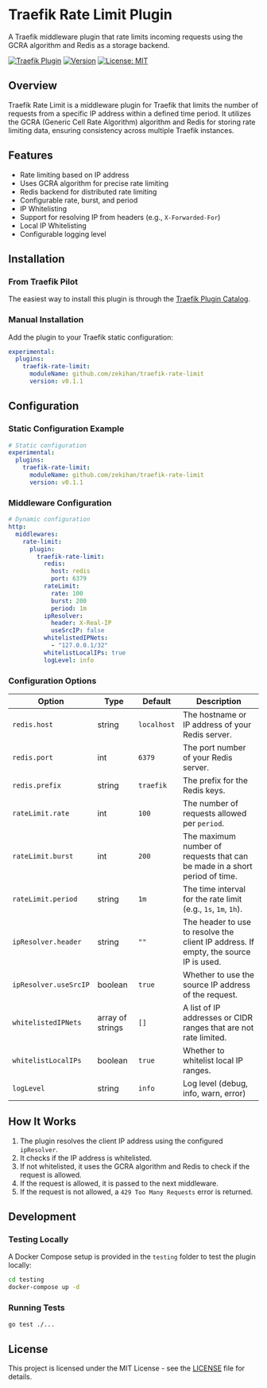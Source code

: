 # Traefik Rate Limit Plugin

A Traefik middleware plugin that rate limits incoming requests using the GCRA algorithm and Redis as a storage backend.

[![Traefik Plugin](https://img.shields.io/badge/Traefik%20Plugin-Traefik%20Rate%20Limit-blue)](https://plugins.traefik.io/plugins/67eb72e756c7ea30f22dd6be/traefik-rate-limit)
[![Version](https://img.shields.io/badge/version-0.1.1-green)](https://github.com/zekihan/traefik-rate-limit/releases/tag/v0.1.1)
[![License: MIT](https://img.shields.io/badge/License-MIT-yellow.svg)](https://github.com/zekihan/traefik-rate-limit/blob/main/LICENSE)

## Overview

Traefik Rate Limit is a middleware plugin for Traefik that limits the number of requests from a specific IP address within a defined time period. It utilizes the GCRA (Generic Cell Rate Algorithm) algorithm and Redis for storing rate limiting data, ensuring consistency across multiple Traefik instances.

## Features

- Rate limiting based on IP address
- Uses GCRA algorithm for precise rate limiting
- Redis backend for distributed rate limiting
- Configurable rate, burst, and period
- IP Whitelisting
- Support for resolving IP from headers (e.g., `X-Forwarded-For`)
- Local IP Whitelisting
- Configurable logging level

## Installation

### From Traefik Pilot

The easiest way to install this plugin is through the [Traefik Plugin Catalog](https://plugins.traefik.io/plugins/67eb72e756c7ea30f22dd6be/traefik-rate-limit).

### Manual Installation

Add the plugin to your Traefik static configuration:

```yaml
experimental:
  plugins:
    traefik-rate-limit:
      moduleName: github.com/zekihan/traefik-rate-limit
      version: v0.1.1
```

## Configuration

### Static Configuration Example

```yaml
# Static configuration
experimental:
  plugins:
    traefik-rate-limit:
      moduleName: github.com/zekihan/traefik-rate-limit
      version: v0.1.1
```

### Middleware Configuration

```yaml
# Dynamic configuration
http:
  middlewares:
    rate-limit:
      plugin:
        traefik-rate-limit:
          redis:
            host: redis
            port: 6379
          rateLimit:
            rate: 100
            burst: 200
            period: 1m
          ipResolver:
            header: X-Real-IP
            useSrcIP: false
          whitelistedIPNets:
            - "127.0.0.1/32"
          whitelistLocalIPs: true
          logLevel: info
```

### Configuration Options

| Option | Type | Default | Description |
|--------|------|---------|-------------|
| `redis.host` | string | `localhost` | The hostname or IP address of your Redis server. |
| `redis.port` | int | `6379` | The port number of your Redis server. |
| `redis.prefix` | string | `traefik` | The prefix for the Redis keys. |
| `rateLimit.rate` | int | `100` | The number of requests allowed per `period`. |
| `rateLimit.burst` | int | `200` | The maximum number of requests that can be made in a short period of time. |
| `rateLimit.period` | string | `1m` | The time interval for the rate limit (e.g., `1s`, `1m`, `1h`). |
| `ipResolver.header` | string | `""` | The header to use to resolve the client IP address. If empty, the source IP is used. |
| `ipResolver.useSrcIP` | boolean | `true` | Whether to use the source IP address of the request. |
| `whitelistedIPNets` | array of strings | `[]` | A list of IP addresses or CIDR ranges that are not rate limited. |
| `whitelistLocalIPs` | boolean | `true` | Whether to whitelist local IP ranges. |
| `logLevel` | string | `info` | Log level (debug, info, warn, error) |

## How It Works

1.  The plugin resolves the client IP address using the configured `ipResolver`.
2.  It checks if the IP address is whitelisted.
3.  If not whitelisted, it uses the GCRA algorithm and Redis to check if the request is allowed.
4.  If the request is allowed, it is passed to the next middleware.
5.  If the request is not allowed, a `429 Too Many Requests` error is returned.

## Development

### Testing Locally

A Docker Compose setup is provided in the `testing` folder to test the plugin locally:

```bash
cd testing
docker-compose up -d
```

### Running Tests

```bash
go test ./...
```

## License

This project is licensed under the MIT License - see the [LICENSE](https://github.com/zekihan/traefik-rate-limit/blob/main/LICENSE) file for details.
